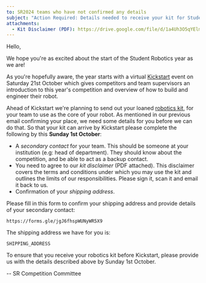 ```yaml
---
to: SR2024 teams who have not confirmed any details
subject: "Action Required: Details needed to receive your kit for Student Robotics 2024"
attachments:
  - Kit Disclaimer (PDF): https://drive.google.com/file/d/1a4Uh3O5qYElmA_QPztpVyvAByUGf4T3H/view
---
```


Hello,

We hope you're as excited about the start of the Student Robotics year as we
are!

As you're hopefully aware, the year starts with a virtual [Kickstart][kickstart]
event on Saturday 21st October which gives competitors and team supervisors an
introduction to this year's competition and overview of how to build and
engineer their robot.

Ahead of Kickstart we're planning to send out your loaned [robotics kit][kit-docs],
for your team to use as the core of your robot. As mentioned in our previous
email confirming your place, we need some details for you before we can do that.
So that your kit can arrive by Kickstart please complete the following by this
**Sunday 1st October**:

- A _secondary contact_ for your team. This should be someone at your
  institution (e.g: head of department). They should know about the
  competition, and be able to act as a backup contact.
- You need to agree to our _kit disclaimer_ (PDF attached). This disclaimer
  covers the terms and conditions under which you may use the kit and outlines
  the limits of our responsibilities. Please sign it, scan it and email it back
  to us.
- Confirmation of your _shipping address_.

Please fill in this form to confirm your shipping address and provide details of
your secondary contact:

    https://forms.gle/jgJ6fhspWUNyWR5X9

The shipping address we have for you is:

    SHIPPING_ADDRESS

To ensure that you receive your robotics kit before Kickstart, please provide
us with the details described above by Sunday 1st October.

-- SR Competition Committee

[kickstart]: https://studentrobotics.org/events/sr2024/virtual-kickstart/
[kit-docs]: https://studentrobotics.org/docs/kit/
